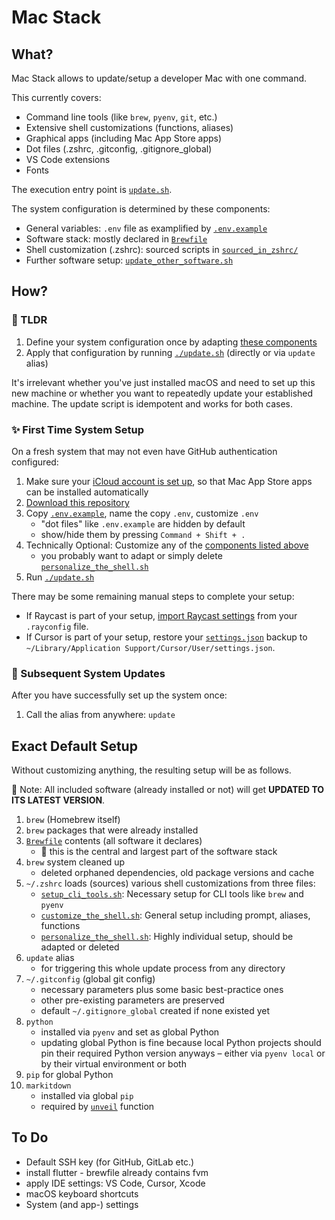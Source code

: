# Mac Stack

## What?

Mac Stack allows to update/setup a developer Mac with one command.

This currently covers:
  * Command line tools (like `brew`, `pyenv`, `git`, etc.)
  * Extensive shell customizations (functions, aliases)
  * Graphical apps (including Mac App Store apps)
  * Dot files (.zshrc, .gitconfig, .gitignore_global)
  * VS Code extensions
  * Fonts

The execution entry point is [`update.sh`](update.sh).

The system configuration is determined by these components:
* General variables: `.env` file as examplified by [`.env.example`](.env.example)
* Software stack: mostly declared in [`Brewfile`](Brewfile)
* Shell customization (.zshrc): sourced scripts in [`sourced_in_zshrc/`](scripts/sourced_in_zshrc)
* Further software setup: [`update_other_software.sh`](scripts/update_other_software.sh)

## How?

### 🎯 TLDR

   1. Define your system configuration once by adapting [these components](#what)
   2. Apply that configuration by running [`./update.sh`](update.sh) (directly or via `update` alias)
   
It's irrelevant whether you've just installed macOS and need to set up this new machine or whether you want to repeatedly update your established machine. The update script is idempotent and works for both cases.

### ✨ First Time System Setup

On a fresh system that may not even have GitHub authentication configured:

1. Make sure your [iCloud account is set up](https://support.apple.com/en-us/102314), so that Mac App Store apps can be installed automatically
2. [Download this repository](https://github.com/codeface-io/mac-stack/archive/refs/heads/master.zip)
3. Copy [`.env.example`](.env.example), name the copy `.env`, customize `.env`
   - "dot files" like `.env.example` are hidden by default
   - show/hide them by pressing `Command + Shift + .`
4. Technically Optional: Customize any of the [components listed above](#what)
   - you probably want to adapt or simply delete [`personalize_the_shell.sh`](scripts/sourced_in_zshrc/personalize_the_shell.sh)
5. Run [`./update.sh`](update.sh)

There may be some remaining manual steps to complete your setup:

* If Raycast is part of your setup, [import Raycast settings](raycast/README.md#setup) from your `.rayconfig` file.
* If Cursor is part of your setup, restore your [`settings.json`](cursor/settings.json) backup to `~/Library/Application Support/Cursor/User/settings.json`.

### 🧼 Subsequent System Updates

After you have successfully set up the system once:

1. Call the alias from anywhere: `update`

## Exact Default Setup

Without customizing anything, the resulting setup will be as follows.

🧼 Note: All included software (already installed or not) will get **UPDATED TO ITS LATEST VERSION**.

1. `brew` (Homebrew itself)
2. `brew` packages that were already installed
3. [`Brewfile`](Brewfile) contents (all software it declares)
   - 🎯 this is the central and largest part of the software stack
4. `brew` system cleaned up
   - deleted orphaned dependencies, old package versions and cache
5. `~/.zshrc` loads (sources) various shell customizations from three files:
   - [`setup_cli_tools.sh`](scripts/sourced_in_zshrc/setup_cli_tools.sh): Necessary setup for CLI tools like `brew` and `pyenv`
   - [`customize_the_shell.sh`](scripts/sourced_in_zshrc/customize_the_shell.sh): General setup including prompt, aliases, functions
   - [`personalize_the_shell.sh`](scripts/sourced_in_zshrc/personalize_the_shell.sh): Highly individual setup, should be adapted or deleted
6. `update` alias
   - for triggering this whole update process from any directory
7. `~/.gitconfig` (global git config)
   - necessary parameters plus some basic best-practice ones
   - other pre-existing parameters are preserved
   - default `~/.gitignore_global` created if none existed yet
8. `python`
   - installed via `pyenv` and set as global Python
   - updating global Python is fine because local Python projects should pin their required Python version anyways – either via `pyenv local` or by their virtual environment or both
9. `pip` for global Python
10. `markitdown`
    - installed via global `pip`
    - required by [`unveil`](scripts/sourced_in_zshrc/customize_the_shell.sh) function

## To Do

* Default SSH key (for GitHub, GitLab etc.)
* install flutter - brewfile already contains fvm
* apply IDE settings: VS Code, Cursor, Xcode
* macOS keyboard shortcuts
* System (and app-) settings
